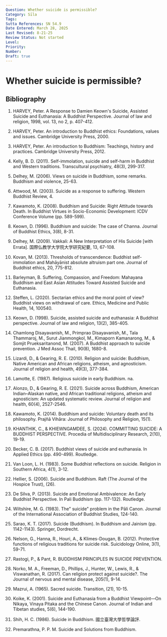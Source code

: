 ```yaml
---
Question: Whether suicide is permissible?
Category: Sīla
Tags: 
Sutta References: SN 54.9
Date Entered: March 28, 2025
Last Revised: 8-21-25
Review Status: Not started
Level:
Priority:
Number:
Draft: true
---
```


# Whether suicide is permissible?

## Bibliography

1. HARVEY, Peter. A Response to Damien Keown's Suicide, Assisted Suicide and Euthanasia: A Buddhist Perspective. Journal of law and religion, 1998, vol. 13, no 2, p. 407-412.

2. HARVEY, Peter. An introduction to Buddhist ethics: Foundations, values and issues. Cambridge University Press, 2000.

3. HARVEY, Peter. An introduction to Buddhism: Teachings, history and practices. Cambridge University Press, 2012.

4. Kelly, B. D. (2011). Self-immolation, suicide and self-harm in Buddhist and Western traditions. Transcultural psychiatry, 48(3), 299-317.

5. Delhey, M. (2006). Views on suicide in Buddhism, some remarks. Buddhism and violence, 25-63.

6. Attwood, M. (2003). Suicide as a response to suffering. Western Buddhist Review, 4.

7. Kawamoto, K. (2008). Buddhism and Suicide: Right Attitude towards Death. In Buddhist Virtues in Socio-Economic Development: ICDV Conference Volume (pp. 589-599).

8. Keown, D. (1996). Buddhism and suicide: The case of Channa. Journal of Buddhist Ethics, 3(8), 8-31.

9. Delhey, M. (2009). Vakkali: A New Interpretation of His Suicide [with Errata]. 国際仏教学大学院大学研究紀要, 13, 67-108.

10. Kovan, M. (2013). Thresholds of transcendence: Buddhist self-immolation and Mahāyānist absolute altruism part one. Journal of Buddhist ethics, 20, 775-812.

11. Barleyman, B. Suffering, Compassion, and Freedom: Mahayana Buddhism and East Asian Attitudes Toward Assisted Suicide and Euthanasia.

12. Steffen, L. (2020). Sectarian ethics and the moral point of view? Buddhist views on withdrawal of care. Ethics, Medicine and Public Health, 14, 100540.

13. Keown, D. (1998). Suicide, assisted suicide and euthanasia: A Buddhist perspective. Journal of law and religion, 13(2), 385-405.

14. Chamlong Disayavanish, M., Primprao Disayavanish, M., Tala Thammaroj, M., Surut Jianmongkol, M., Kimaporn Kamanarong, M., & Somjit Prueksaritanond, M. (2007). A Buddhist approach to suicide prevention. J Med Assoc Thail, 90(8), 1680-8.

15. Lizardi, D., & Gearing, R. E. (2010). Religion and suicide: Buddhism, Native American and African religions, atheism, and agnosticism. Journal of religion and health, 49(3), 377-384.

16. Lamotte, E. (1987). Religious suicide in early Buddhism. na.

17. Alonzo, D., & Gearing, R. E. (2021). Suicide across Buddhism, American Indian–Alaskan native, and African traditional religions, atheism and agnosticism: An updated systematic review. Journal of religion and health, 60(4), 2527-2546.

18. Kawamoto, K. (2014). Buddhism and suicide: Voluntary death and its philosophy. Prajñā Vihāra: Journal of Philosophy and Religion, 15(1).

19. KHANTHIK, C., & KHIEWNGAMDEE, S. (2024). COMMITTING SUICIDE: A BUDDHIST PERSPECTIVE. Procedia of Multidisciplinary Research, 2(10), 19-19.

20. Becker, C. B. (2017). Buddhist views of suicide and euthanasia. In Applied Ethics (pp. 490-499). Routledge.

21. Van Loon, L. H. (1983). Some Buddhist reflections on suicide. Religion in Southern Africa, 4(1), 3-12.

22. Hellier, S. (2006). Suicide and Buddhism. Raft (The Journal of the Hospice Trust), (26).

23. De Silva, P. (2013). Suicide and Emotional Ambivalence: An Early Buddhist Perspective. In Pali Buddhism (pp. 117-132). Routledge.

24. Wiltshire, M. G. (1983). The" suicide" problem in the Pāli Canon. Journal of the International Association of Buddhist Studies, 124-140.

25. Sarao, K. T. (2017). Suicide (Buddhism). In Buddhism and Jainism (pp. 1142-1143). Springer, Dordrecht.

26. Nelson, G., Hanna, R., Houri, A., & Klimes-Dougan, B. (2012). Protective functions of religious traditions for suicide risk. Suicidology Online, 3(1), 59-71.

27. Rastogi, P., & Pant, R. BUDDHISM PRINCIPLES IN SUICIDE PREVENTION.

28. Norko, M. A., Freeman, D., Phillips, J., Hunter, W., Lewis, R., & Viswanathan, R. (2017). Can religion protect against suicide?. The Journal of nervous and mental disease, 205(1), 9-14.

29. Mazrui, A. (1965). Sacred suicide. Transition, (21), 10-15.

30. Koike, K. (2001). Suicide and Euthanasia from a Buddhist Viewpoint—On Nikaya, Vinaya Pitaka and the Chinese Canon. Journal of Indian and Tibetan studies, 5(6), 144-190.

31. Shih, H. C. (1986). Suicide in Buddhism. 國立臺灣大學哲學論評.

32. Premarathna, P. P. M. Suicide and Solutions from Buddhism.